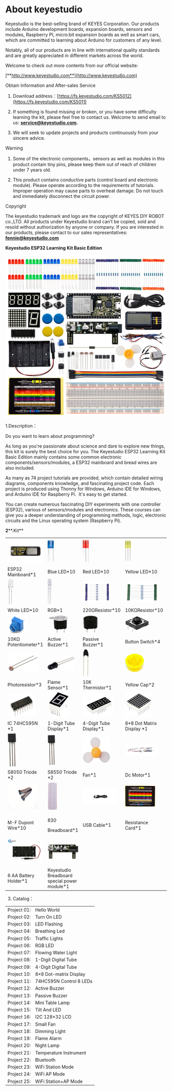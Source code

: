 # About keyestudio

Keyestudio is the best-selling brand of KEYES Corporation. Our products
include Arduino development boards, expansion boards, sensors and
modules, Raspberry PI, micro:bit expansion boards as well as smart cars,
which are committed to learning about Arduino for customers of any
level. 

Notably, all of our products are in line with international quality
standards and are greatly appreciated in different markets across the
world. 

Welcome to check out more contents from our official website:

[**http://www.keyestudio.com**](http://www.keyestudio.com)

Obtain Information and After-sales Service

1.  Download
    address：[https://fs.keyestudio.com/KS5012](https://fs.keyestudio.com/KS5011)

2.  If something is found missing or broken, or you have some difficulty
    learning the kit, please feel free to contact us. Welcome to send
    email to us:
    **[service@keyestudio.com](http://m.138.gz.cn/webadmin/~CAmsnCrrNXhTAySKCerrIfWjjZuuWVfI/~/usr/mod_edituser.jsp?;uid=service@keyestudio.com;;clearCache=).**

3.  We will seek to update projects and products continuously from your
    sincere advice.

Warning

1.  Some of the electronic components，sensors as well as modules in this
    product contain tiny pins, please keep them out of reach of children
    under 7 years old.

2.  This product contains conductive parts (control board and electronic
    module). Please operate according to the requirements of tutorials.
    Improper operation may cause parts to overheat damage. Do not touch
    and immediately disconnect the circuit power.

Copyright

The keyestudio trademark and logo are the copyright of KEYES DIY ROBOT
co.,LTD. All products under Keyestudio brand can’t be copied, sold and
resold without authorization by anyone or company. If you are interested
in our products, please contact to our sales representatives:
[**fennie@keyestudio.com**](http://m.138.gz.cn/webadmin/~CAmsnCrrNXhTAySKCerrIfWjjZuuWVfI/~/usr/mod_edituser.jsp?;uid=fennie@keyestudio.com;;clearCache=)

**Keyestudio ESP32 Learning Kit Basic Edition**

![](/media/99f9f3a8af76c7a1570bab1f710ca50a.jpeg)

1.Description：

Do you want to learn about programming?

As long as you're passionate about science and dare to explore new
things, this kit is surely the best choice for you. The Keyestudio ESP32
Learning Kit Basic Edition mainly contains some common electronic
components/sensors/modules, a ESP32 mainboard and bread wires are also
included.

As many as 74 project tutorials are provided, which contain detailed
wiring diagrams, components knowledge, and fascinating project code.
Each project is produced using Thonny for Windows, Arduino IDE for
Windows, and Arduino IDE for Raspberry Pi.  It's easy to get started.

You can create numerous fascinating DIY experiments with one controller
(ESP32), various of sensors/modules and electronics. These courses can
give you a deeper understanding of programming methods, logic,
electronic circuits and the Linux operating system (Raspberry Pi).

**2****.Kit**

<table>
<tbody>
<tr class="odd">
<td><img src="https://raw.githubusercontent.com/keyestudio/KS5012-Keyestudio-ESP32-Learning-Kit-Basic-Edition-Raspberry-Pi/master/media/56053f7126905c6def63919c661d5c0a.jpeg" style="width:1.56875in;height:0.76528in" /></td>
<td><img src="https://raw.githubusercontent.com/keyestudio/KS5012-Keyestudio-ESP32-Learning-Kit-Basic-Edition-Raspberry-Pi/master/media/5a1d3dbf0c5daf6136044b828a777acd.png" style="width:0.20208in;height:0.75in" /></td>
<td><img src="https://raw.githubusercontent.com/keyestudio/KS5012-Keyestudio-ESP32-Learning-Kit-Basic-Edition-Raspberry-Pi/master/media/cddded49c863ef913bbe2ef3832da74b.png" style="width:0.18889in;height:0.75417in" /></td>
<td><img src="https://raw.githubusercontent.com/keyestudio/KS5012-Keyestudio-ESP32-Learning-Kit-Basic-Edition-Raspberry-Pi/master/media/679ad0aaef0b7b199aaf0967e1aa5367.png" style="width:0.18333in;height:0.72569in" /></td>
<td><img src="https://raw.githubusercontent.com/keyestudio/KS5012-Keyestudio-ESP32-Learning-Kit-Basic-Edition-Raspberry-Pi/master/media/0eead4be7850896afc83477bd7c260d8.png" style="width:0.16736in;height:0.81042in" /></td>
</tr>
<tr class="even">
<td>ESP32 Mainboard*1</td>
<td>Blue LED*10</td>
<td>Red LED*10</td>
<td>Yellow LED*10</td>
<td>Green LED*10</td>
</tr>
<tr class="odd">
<td><img src="https://raw.githubusercontent.com/keyestudio/KS5012-Keyestudio-ESP32-Learning-Kit-Basic-Edition-Raspberry-Pi/master/media/6d6cd4fc80d694c33dd9785b8f4710ef.png" style="width:0.19444in;height:0.82847in" /></td>
<td><img src="https://raw.githubusercontent.com/keyestudio/KS5012-Keyestudio-ESP32-Learning-Kit-Basic-Edition-Raspberry-Pi/master/media/4a72a2edc72d11085c1379ba188038e9.png" style="width:0.13681in;height:0.83889in" /></td>
<td><img src="https://raw.githubusercontent.com/keyestudio/KS5012-Keyestudio-ESP32-Learning-Kit-Basic-Edition-Raspberry-Pi/master/media/7ea6c448cde965cc0c899e3906b16398.png" style="width:0.91736in;height:0.67361in" /></td>
<td><img src="https://raw.githubusercontent.com/keyestudio/KS5012-Keyestudio-ESP32-Learning-Kit-Basic-Edition-Raspberry-Pi/master/media/1baebd241a5c0654eb9bc571db904683.png" style="width:1.08125in;height:0.67917in" /></td>
<td><img src="https://raw.githubusercontent.com/keyestudio/KS5012-Keyestudio-ESP32-Learning-Kit-Basic-Edition-Raspberry-Pi/master/media/0113c0595ce216f178c0948f77efd03e.png" style="width:1.05139in;height:0.66736in" /></td>
</tr>
<tr class="even">
<td>White LED*10</td>
<td>RGB*1</td>
<td>220ΩResistor*10</td>
<td>10KΩResistor*10</td>
<td>1KΩResistor*10</td>
</tr>
<tr class="odd">
<td><img src="https://raw.githubusercontent.com/keyestudio/KS5012-Keyestudio-ESP32-Learning-Kit-Basic-Edition-Raspberry-Pi/master/media/d0a42506a43071b51bc17f9e39caa37c.png" style="width:0.62986in;height:0.59931in" /></td>
<td><img src="https://raw.githubusercontent.com/keyestudio/KS5012-Keyestudio-ESP32-Learning-Kit-Basic-Edition-Raspberry-Pi/master/media/60a660b4c23562a74563483b7af3f568.png" style="width:0.70972in;height:0.61806in" /></td>
<td><img src="https://raw.githubusercontent.com/keyestudio/KS5012-Keyestudio-ESP32-Learning-Kit-Basic-Edition-Raspberry-Pi/master/media/5444cd34945d9cc2dbb825a8be8d49ad.png" style="width:0.50208in;height:0.59444in" /></td>
<td><img src="https://raw.githubusercontent.com/keyestudio/KS5012-Keyestudio-ESP32-Learning-Kit-Basic-Edition-Raspberry-Pi/master/media/5b8fea4657b47510d199f740fdcaaa9d.png" style="width:0.78264in;height:0.54444in" /></td>
<td><img src="https://raw.githubusercontent.com/keyestudio/KS5012-Keyestudio-ESP32-Learning-Kit-Basic-Edition-Raspberry-Pi/master/media/f2b0fe5c69eada37beef36022ae03974.png" style="width:0.91458in;height:0.44583in" /></td>
</tr>
<tr class="even">
<td>10KΩ Potentiometer*1</td>
<td>Active Buzzer*1</td>
<td>Passive Buzzer*1</td>
<td>Button Switch*4</td>
<td>Tilt Switch*1</td>
</tr>
<tr class="odd">
<td><img src="https://raw.githubusercontent.com/keyestudio/KS5012-Keyestudio-ESP32-Learning-Kit-Basic-Edition-Raspberry-Pi/master/media/7ea5721963dbb796fde0e7c2f3e8e4b5.png" style="width:0.99583in;height:0.59653in" /></td>
<td><img src="https://raw.githubusercontent.com/keyestudio/KS5012-Keyestudio-ESP32-Learning-Kit-Basic-Edition-Raspberry-Pi/master/media/adb25a98a644070c6de378fe98017d8b.png" style="width:0.88681in;height:0.48819in" /></td>
<td><img src="https://raw.githubusercontent.com/keyestudio/KS5012-Keyestudio-ESP32-Learning-Kit-Basic-Edition-Raspberry-Pi/master/media/b45bb81bb3763377c63accce606ac5f2.png" style="width:0.20139in;height:0.90069in" /></td>
<td><img src="https://raw.githubusercontent.com/keyestudio/KS5012-Keyestudio-ESP32-Learning-Kit-Basic-Edition-Raspberry-Pi/master/media/8defa4d3994ce0f2291b05c2fd04ee9c.png" style="width:0.625in;height:0.61597in" /></td>
<td><img src="https://raw.githubusercontent.com/keyestudio/KS5012-Keyestudio-ESP32-Learning-Kit-Basic-Edition-Raspberry-Pi/master/media/cff79a8ecf7a8dfe56b44a8c93a23693.png" style="width:0.65347in;height:0.60347in" /></td>
</tr>
<tr class="even">
<td>Photoresistor*3</td>
<td>Flame Sensor*1</td>
<td>10K Thermistor*1</td>
<td>Yellow Cap*2</td>
<td>Yellow Cap*2</td>
</tr>
<tr class="odd">
<td><img src="https://raw.githubusercontent.com/keyestudio/KS5012-Keyestudio-ESP32-Learning-Kit-Basic-Edition-Raspberry-Pi/master/media/e5756d5b6983fb93087e49a42482dcb8.png" style="width:0.90903in;height:0.71458in" /></td>
<td><img src="https://raw.githubusercontent.com/keyestudio/KS5012-Keyestudio-ESP32-Learning-Kit-Basic-Edition-Raspberry-Pi/master/media/c88b647385c69cfc1a6746a3c459ab12.png" style="width:0.71736in;height:0.84792in" /></td>
<td><img src="https://raw.githubusercontent.com/keyestudio/KS5012-Keyestudio-ESP32-Learning-Kit-Basic-Edition-Raspberry-Pi/master/media/85cfe0f4b888f5543316d1eebbfde4f8.png" style="width:1.00486in;height:0.75208in" /></td>
<td><img src="https://raw.githubusercontent.com/keyestudio/KS5012-Keyestudio-ESP32-Learning-Kit-Basic-Edition-Raspberry-Pi/master/media/d226a1f3c801ac78321f0692143c853e.png" style="width:0.87917in;height:0.81389in" /></td>
<td><img src="https://raw.githubusercontent.com/keyestudio/KS5012-Keyestudio-ESP32-Learning-Kit-Basic-Edition-Raspberry-Pi/master/media/2c2645e94a00867ac23e8a022f0a631a.png" style="width:0.99306in;height:0.47917in" /><img src="https://raw.githubusercontent.com/keyestudio/KS5012-Keyestudio-ESP32-Learning-Kit-Basic-Edition-Raspberry-Pi/master/media/2c2645e94a00867ac23e8a022f0a631a.png" style="width:0in;height:0in" /></td>
</tr>
<tr class="even">
<td>IC 74HC595N *1</td>
<td>1-Digit Tube Display*1</td>
<td>4-Digit Tube Display*1</td>
<td>8*8 Dot Matrix Display *1</td>
<td>LCD_128X32_DOT *1</td>
</tr>
<tr class="odd">
<td><img src="https://raw.githubusercontent.com/keyestudio/KS5012-Keyestudio-ESP32-Learning-Kit-Basic-Edition-Raspberry-Pi/master/media/9197d4aff9356c585b7ef68e33a6881d.png" style="width:0.27986in;height:1.08819in" /></td>
<td><img src="https://raw.githubusercontent.com/keyestudio/KS5012-Keyestudio-ESP32-Learning-Kit-Basic-Edition-Raspberry-Pi/master/media/9197d4aff9356c585b7ef68e33a6881d.png" style="width:0.25278in;height:0.98403in" /></td>
<td><img src="https://raw.githubusercontent.com/keyestudio/KS5012-Keyestudio-ESP32-Learning-Kit-Basic-Edition-Raspberry-Pi/master/media/009965e315276ecf1144c22c54a93fd9.png" style="width:0.89097in;height:0.85208in" /></td>
<td><img src="https://raw.githubusercontent.com/keyestudio/KS5012-Keyestudio-ESP32-Learning-Kit-Basic-Edition-Raspberry-Pi/master/media/5f8803639698fd86903da6b920f59195.jpeg" style="width:1.08611in;height:0.43958in" /></td>
<td><img src="https://raw.githubusercontent.com/keyestudio/KS5012-Keyestudio-ESP32-Learning-Kit-Basic-Edition-Raspberry-Pi/master/media/fac0503511e41d3a6c1aad355baa7abb.png" style="width:1.02847in;height:0.36528in" /></td>
</tr>
<tr class="even">
<td>S8050 Triode *2</td>
<td>S8550 Triode *2</td>
<td>Fan*1</td>
<td>Dc Motor*1</td>
<td>Breadboard Wire*30</td>
</tr>
<tr class="odd">
<td><img src="https://raw.githubusercontent.com/keyestudio/KS5012-Keyestudio-ESP32-Learning-Kit-Basic-Edition-Raspberry-Pi/master/media/f1aed48e2c02214415853ad2358f3744.png" style="width:0.97569in;height:0.82431in" /></td>
<td><img src="https://raw.githubusercontent.com/keyestudio/KS5012-Keyestudio-ESP32-Learning-Kit-Basic-Edition-Raspberry-Pi/master/media/9e5f44a6029de8ca36a4d795455f442e.png" style="width:0.32639in;height:0.91528in" /></td>
<td><img src="https://raw.githubusercontent.com/keyestudio/KS5012-Keyestudio-ESP32-Learning-Kit-Basic-Edition-Raspberry-Pi/master/media/83598338d865605f8f1f7ca3e57f0369.png" style="width:1.10972in;height:0.49722in" /></td>
<td><img src="https://raw.githubusercontent.com/keyestudio/KS5012-Keyestudio-ESP32-Learning-Kit-Basic-Edition-Raspberry-Pi/master/media/89aaafefa692d400a031a0e213879c56.png" style="width:0.975in;height:0.68472in" /></td>
<td><img src="https://raw.githubusercontent.com/keyestudio/KS5012-Keyestudio-ESP32-Learning-Kit-Basic-Edition-Raspberry-Pi/master/media/256e0663a789d10678149ffc396a6a2e.png" style="width:1.2125in;height:0.23611in" /></td>
</tr>
<tr class="even">
<td>M-F Dupont Wire*10</td>
<td><p>830</p>
<p>Breadboard*1</p></td>
<td>USB Cable*1</td>
<td>Resistance Card*1</td>
<td>Diode*1</td>
</tr>
<tr class="odd">
<td><img src="https://raw.githubusercontent.com/keyestudio/KS5012-Keyestudio-ESP32-Learning-Kit-Basic-Edition-Raspberry-Pi/master/media/6ee2a453c26d20e2e3fcc973111e466b.jpeg" style="width:1.15486in;height:0.83472in" /></td>
<td><img src="https://raw.githubusercontent.com/keyestudio/KS5012-Keyestudio-ESP32-Learning-Kit-Basic-Edition-Raspberry-Pi/master/media/5e2d520134f324058bb857daff44851d.png" style="width:1.15694in;height:0.49931in" /></td>
<td></td>
<td></td>
<td></td>
</tr>
<tr class="even">
<td>6 AA Battery Holder*1</td>
<td>Keyestudio Breadboard special power module*1</td>
<td></td>
<td></td>
<td></td>
</tr>
</tbody>
</table>

3.  Catalog：

<table>
<tbody>
<tr class="odd">
<td>Project 01:</td>
<td>Hello World</td>
</tr>
<tr class="even">
<td>Project 02:</td>
<td>Turn On LED</td>
</tr>
<tr class="odd">
<td>Project 03:</td>
<td>LED Flashing</td>
</tr>
<tr class="even">
<td>Project 04:</td>
<td>Breathing Led</td>
</tr>
<tr class="odd">
<td>Project 05:</td>
<td>Traffic Lights</td>
</tr>
<tr class="even">
<td>Project 06:</td>
<td>RGB LED</td>
</tr>
<tr class="odd">
<td>Project 07:</td>
<td>Flowing Water Light</td>
</tr>
<tr class="even">
<td>Project 08:</td>
<td>1-Digit Digital Tube</td>
</tr>
<tr class="odd">
<td>Project 09:</td>
<td>4-Digit Digital Tube</td>
</tr>
<tr class="even">
<td>Project 10:</td>
<td>8×8 Dot-matrix Display</td>
</tr>
<tr class="odd">
<td>Project 11:</td>
<td>74HC595N Control 8 LEDs</td>
</tr>
<tr class="even">
<td>Project 12:</td>
<td>Active Buzzer</td>
</tr>
<tr class="odd">
<td>Project 13:</td>
<td>Passive Buzzer</td>
</tr>
<tr class="even">
<td>Project 14:</td>
<td>Mini Table Lamp</td>
</tr>
<tr class="odd">
<td>Project 15:</td>
<td>Tilt And LED</td>
</tr>
<tr class="even">
<td>Project 16:</td>
<td>I2C 128×32 LCD</td>
</tr>
<tr class="odd">
<td>Project 17:</td>
<td>Small Fan</td>
</tr>
<tr class="even">
<td>Project 18:</td>
<td>Dimming Light</td>
</tr>
<tr class="odd">
<td>Project 19:</td>
<td>Flame Alarm</td>
</tr>
<tr class="even">
<td>Project 20:</td>
<td>Night Lamp</td>
</tr>
<tr class="odd">
<td>Project 21:</td>
<td>Temperature Instrument</td>
</tr>
<tr class="even">
<td>Project 22:</td>
<td>Bluetooth</td>
</tr>
<tr class="odd">
<td>Project 23:</td>
<td>WiFi Station Mode</td>
</tr>
<tr class="even">
<td>Project 24:</td>
<td>WiFi AP Mode</td>
</tr>
<tr class="odd">
<td>Project 25:</td>
<td>WiFi Station+AP Mode</td>
</tr>
</tbody>
</table>
